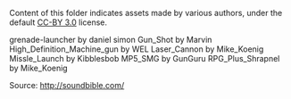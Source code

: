 Content of this folder indicates assets made by various authors, under the default [CC-BY 3.0](https://creativecommons.org/licenses/by/3.0/) license.

grenade-launcher by daniel simon
Gun_Shot by Marvin
High_Definition_Machine_gun by WEL
Laser_Cannon by Mike_Koenig
Missle_Launch by Kibblesbob
MP5_SMG by GunGuru
RPG_Plus_Shrapnel by Mike_Koenig

Source: http://soundbible.com/